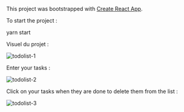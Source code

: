 This project was bootstrapped with [Create React App](https://github.com/facebook/create-react-app).

To start the project :

yarn start


Visuel du projet :

![todolist-1](https://user-images.githubusercontent.com/44287876/48960045-215b3f00-ef6a-11e8-9d2a-90460d38658b.jpg)

Enter your tasks :

![todolist-2](https://user-images.githubusercontent.com/44287876/48960046-215b3f00-ef6a-11e8-88af-68ff4cab4f8e.jpg)

Click on your tasks when they are done to delete them from the list :

![todolist-3](https://user-images.githubusercontent.com/44287876/48960047-215b3f00-ef6a-11e8-9691-e5cd2632a55e.jpg)
